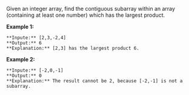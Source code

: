 Given an integer array, find the contiguous subarray within an array (containing at least one number) which has the largest product.

**Example 1:**
```
**Inpute:** [2,3,-2,4]
**Output:** 6
**Explanation:** [2,3] has the largest product 6.
```
**Example 2:**
```
**Inpute:** [-2,0,-1]
**Output:** 0
**Explanation:** The result cannot be 2, because [-2,-1] is not a subarray.
```

